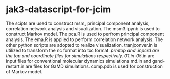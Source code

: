 # jak3-datascript-for-jcim
The scipts are used to construct msm, principal component analysis, correlation network analysis and visualization.
The msm3.ipynb is used to construct Markov model.
The pca.R is used to perfrom principal component analysis.
The ema.R is applied to perform correlation network analysis.
The other python scripts are adopted to realize visualization.
tranjconver.in is utilized to transform the nc format into txc format
*.prmtop and *.inpcrd are the top and coordinate files for simulations respectively.
01*.in-05*.in are input files for conventional molecular dynamics simulations
md.in and gand-restart.in are files for GaMD simulations.
comp.pdb is used for construction of Markov model.
